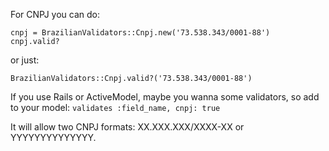 For CNPJ you can do:
```
cnpj = BrazilianValidators::Cnpj.new('73.538.343/0001-88')
cnpj.valid?
```

or just:

```
BrazilianValidators::Cnpj.valid?('73.538.343/0001-88')
```

If you use Rails or ActiveModel, maybe you wanna some validators, so add to your model:
``` validates :field_name, cnpj: true ```

It will allow two CNPJ formats: XX.XXX.XXX/XXXX-XX or YYYYYYYYYYYYYY.
